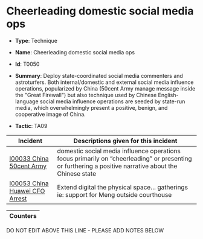 # Cheerleading domestic social media ops

* **Type**: Technique

* **Name**: Cheerleading domestic social media ops

* **Id**: T0050

* **Summary**: Deploy state-coordinated social media commenters and astroturfers. Both internal/domestic and external social media influence operations, popularized by China (50cent Army manage message inside the "Great Firewall") but also technique used by Chinese English-language social media influence operations are seeded by state-run media, which overwhelmingly present a positive, benign, and cooperative image of China. 

* **Tactic**: TA09


| Incident | Descriptions given for this incident |
| -------- | -------------------- |
| [I00033 China 50cent Army](../incidents/I00033.md) | domestic social media influence operations focus primarily on “cheerleading” or presenting or furthering a positive narrative about the Chinese state |
| [I00053 China Huawei CFO Arrest](../incidents/I00053.md) | Extend digital the physical space… gatherings ie: support for Meng outside courthouse |



| Counters |
| -------- |
DO NOT EDIT ABOVE THIS LINE - PLEASE ADD NOTES BELOW